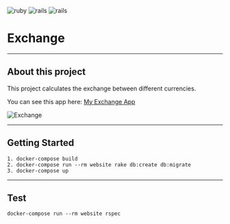 ![ruby](https://img.shields.io/badge/Ruby-2.4.1-red.svg)
![rails](https://img.shields.io/badge/Rails-5.0.1-red.svg)
![rails](https://img.shields.io/docker/automated/jrottenberg/ffmpeg.svg)

# Exchange

----
## About this project
This project calculates the exchange between different currencies.

You can see this app here: [My Exchange App](http://my-exchange-app.herokuapp.com)

![Exchange](https://raw.githubusercontent.com/rafael_aquino/exchange/master/app/assets/images/screenshot.png)

----
## Getting Started
    1. docker-compose build
    2. docker-compose run --rm website rake db:create db:migrate
    3. docker-compose up


----
## Test
    docker-compose run --rm website rspec
